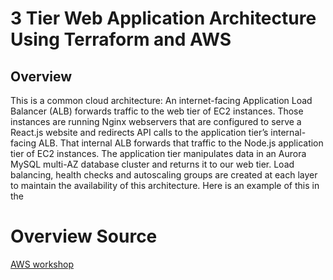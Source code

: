 # 3 Tier Web Application Architecture Using Terraform and AWS



## Overview
This is a common cloud architecture: An internet-facing Application Load Balancer (ALB) forwards traffic to the web tier of EC2 instances. Those instances are running Nginx webservers that are configured to serve a React.js website and redirects API calls to the application tier’s internal-facing ALB. That internal ALB forwards that traffic to the Node.js application tier of EC2 instances. The application tier manipulates data in an Aurora MySQL multi-AZ database cluster and returns it to our web tier. Load balancing, health checks and autoscaling groups are created at each layer to maintain the availability of this architecture. Here is an example of this in the 

# Overview Source

[AWS workshop](http://catalog.us-east-1.prod.workshops.aws/workshops/85cd2bb2-7f79-4e96-bdee-8078e469752a/en-US) 